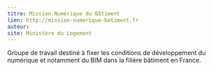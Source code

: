 ```yaml
---
titre: Mission Numérique du Bâtiment
lien: http://mission-numerique-batiment.fr
auteur: 
site: Ministère du Logement
---
```


Groupe de travail destiné à fixer les conditions de développement du numérique et notamment du BIM dans la filière bâtiment en France.